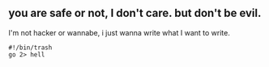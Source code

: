 ## you are safe or not, I don't care. but don't be evil.

I'm not hacker or wannabe, i just wanna write what I want to write.

```
#!/bin/trash
go 2> hell
```
